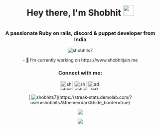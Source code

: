 <h1 align="center"> Hey there, I'm Shobhit <img src="https://media.giphy.com/media/hvRJCLFzcasrR4ia7z/giphy.gif" width="34"><h1>

<h3 align="center">A passionate Ruby on rails, discord & puppet developer from India</h3>

<p align="center"> <img src="https://komarev.com/ghpvc/?username=shobhits7&label=Profile%20views&color=0e75b6&style=flat&theme=dark" alt="shobhits7" /> </p>

<p align="center"> 
- 🔭 I’m currently working on https://www.shobhitjain.me
</p>

<h3 align="center">Connect with me:</h3>
<p align="center">
<a href="https://linkedin.com/in/shobhitjain09" target="blank"><img align="center" src="https://raw.githubusercontent.com/rahuldkjain/github-profile-readme-generator/master/src/images/icons/Social/linked-in-alt.svg" alt="shobhitjain09" height="30" width="40" /></a>
<a href="https://instagram.com/shobhiiitt" target="blank"><img align="center" src="https://raw.githubusercontent.com/rahuldkjain/github-profile-readme-generator/master/src/images/icons/Social/instagram.svg" alt="shobhiiitt" height="30" width="40" /></a>
<a href="https://discord.gg/adJeGC7VK6" target="blank"><img align="center" src="https://raw.githubusercontent.com/rahuldkjain/github-profile-readme-generator/master/src/images/icons/Social/discord.svg" alt="adJeGC7VK6" height="30" width="40" /></a>
</p>

<p align="center">
 [ <img src="https://github-readme-streak-stats.herokuapp.com/?user=shobhits7&theme=merko" alt="shobhits7" />](https://streak-stats.demolab.com/?user=shobhits7&theme=dark&hide_border=true)</p>
  
<p align="center">
<img src="https://github-readme-stats.vercel.app/api?username=shobhits7&show_icons=true&theme=merko">

<p align="center">
<img align="center" src="https://github-readme-stats-mauve-mu-95.vercel.app/api/top-langs/?username=ShobhitS7&theme=merko&work=work">
 
  
<p align="center">
<!-- <img src="https://i.imgur.com/x1KbuCq.gif" width="500"> -->
<!-- <img src="https://raw.githubusercontent.com/Shobhits7/Shobhits7/db3f212050b9aac185b8a986162e8a1171bd384f/github-user-contribution.svg" width="100%"> -->
